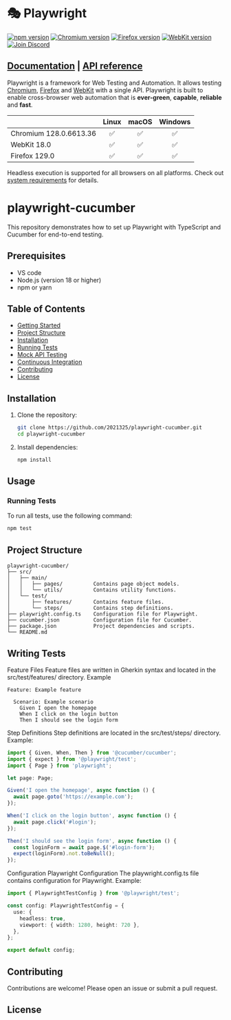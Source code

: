 # 🎭 Playwright

[![npm version](https://img.shields.io/npm/v/playwright.svg)](https://www.npmjs.com/package/playwright) <!-- GEN:chromium-version-badge -->[![Chromium version](https://img.shields.io/badge/chromium-128.0.6613.36-blue.svg?logo=google-chrome)](https://www.chromium.org/Home)<!-- GEN:stop --> <!-- GEN:firefox-version-badge -->[![Firefox version](https://img.shields.io/badge/firefox-129.0-blue.svg?logo=firefoxbrowser)](https://www.mozilla.org/en-US/firefox/new/)<!-- GEN:stop --> <!-- GEN:webkit-version-badge -->[![WebKit version](https://img.shields.io/badge/webkit-18.0-blue.svg?logo=safari)](https://webkit.org/)<!-- GEN:stop --> [![Join Discord](https://img.shields.io/badge/join-discord-infomational)](https://aka.ms/playwright/discord)

## [Documentation](https://playwright.dev) | [API reference](https://playwright.dev/docs/api/class-playwright)

Playwright is a framework for Web Testing and Automation. It allows testing [Chromium](https://www.chromium.org/Home), [Firefox](https://www.mozilla.org/en-US/firefox/new/) and [WebKit](https://webkit.org/) with a single API. Playwright is built to enable cross-browser web automation that is **ever-green**, **capable**, **reliable** and **fast**.

|          | Linux | macOS | Windows |
|   :---   | :---: | :---: | :---:   |
| Chromium <!-- GEN:chromium-version -->128.0.6613.36<!-- GEN:stop --> | :white_check_mark: | :white_check_mark: | :white_check_mark: |
| WebKit <!-- GEN:webkit-version -->18.0<!-- GEN:stop --> | :white_check_mark: | :white_check_mark: | :white_check_mark: |
| Firefox <!-- GEN:firefox-version -->129.0<!-- GEN:stop --> | :white_check_mark: | :white_check_mark: | :white_check_mark: |

Headless execution is supported for all browsers on all platforms. Check out [system requirements](https://playwright.dev/docs/intro#system-requirements) for details.


# playwright-cucumber

This repository demonstrates how to set up Playwright with TypeScript and Cucumber for end-to-end testing.

## Prerequisites

- VS code
- Node.js (version 18 or higher)
- npm or yarn

## Table of Contents
- [Getting Started](#getting-started)
- [Project Structure](#project-structure)
- [Installation](#installation)
- [Running Tests](#running-tests)
- [Mock API Testing](#mock-api-testing)
- [Continuous Integration](#continuous-integration)
- [Contributing](#contributing)
- [License](#license)


## Installation

1. Clone the repository:
    ```bash
    git clone https://github.com/2021325/playwright-cucumber.git
    cd playwright-cucumber
    ```

2. Install dependencies:
    ```bash
    npm install
    ```

## Usage

### Running Tests

To run all tests, use the following command:
```bash
npm test
```
## Project Structure

```project structure
playwright-cucumber/
├── src/
│   ├── main/
│   │   ├── pages/          Contains page object models.
│   │   └── utils/          Contains utility functions.
│   └── test/
│       ├── features/       Contains feature files.
│       └── steps/          Contains step definitions.
├── playwright.config.ts    Configuration file for Playwright.
├── cucumber.json           Configuration file for Cucumber.
├── package.json            Project dependencies and scripts.
└── README.md
```

## Writing Tests
Feature Files
Feature files are written in Gherkin syntax and located in the src/test/features/ directory. Example
```cucumber
Feature: Example feature

  Scenario: Example scenario
    Given I open the homepage
    When I click on the login button
    Then I should see the login form
```

Step Definitions
Step definitions are located in the src/test/steps/ directory. Example:

```typescript
import { Given, When, Then } from '@cucumber/cucumber';
import { expect } from '@playwright/test';
import { Page } from 'playwright';

let page: Page;

Given('I open the homepage', async function () {
  await page.goto('https://example.com');
});

When('I click on the login button', async function () {
  await page.click('#login');
});

Then('I should see the login form', async function () {
  const loginForm = await page.$('#login-form');
  expect(loginForm).not.toBeNull();
});
```

Configuration
Playwright Configuration
The playwright.config.ts file contains configuration for Playwright. Example:

```typescript
import { PlaywrightTestConfig } from '@playwright/test';

const config: PlaywrightTestConfig = {
  use: {
    headless: true,
    viewport: { width: 1280, height: 720 },
  },
};

export default config;
```

## Contributing
Contributions are welcome! Please open an issue or submit a pull request.

## License
